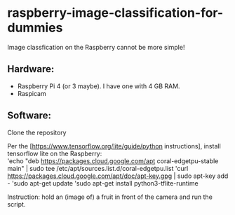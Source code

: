 # raspberry-image-classification-for-dummies

Image classfication on the Raspberry cannot be more simple! 

## Hardware:
- Raspberry Pi 4 (or 3 maybe). I have one with 4 GB RAM. 
- Raspicam

## Software:
Clone the repository

Per the [https://www.tensorflow.org/lite/guide/python instructions], install tensorflow lite on the Raspberry:\
'echo "deb https://packages.cloud.google.com/apt coral-edgetpu-stable main" | sudo tee /etc/apt/sources.list.d/coral-edgetpu.list
'curl https://packages.cloud.google.com/apt/doc/apt-key.gpg | sudo apt-key add -
'sudo apt-get update
'sudo apt-get install python3-tflite-runtime

Instruction:
hold an (image of) a fruit in front of the camera and run the script.
